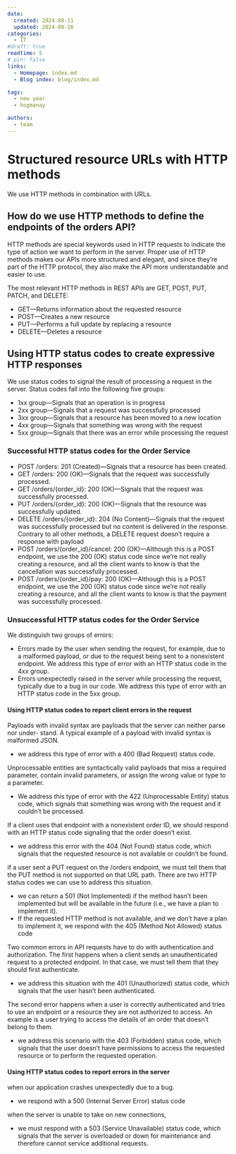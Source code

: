 ```yaml
---
date:
  created: 2024-08-11
  updated: 2024-08-16
categories:
  - IT
#draft: true
readtime: 5
# pin: false
links:
  - Homepage: index.md
  - Blog index: blog/index.md

tags:
  - new year
  - hogmanay

authors:
  - team
---
```


# Structured resource URLs with HTTP methods
We use HTTP methods in combination with URLs.
<!-- more -->

## How do we use HTTP methods to define the endpoints of the orders API? 

HTTP methods are special keywords used in HTTP requests to indicate the type of action we want to perform in the server. 
Proper use of HTTP methods makes our APIs more structured and elegant, and since they’re part of the HTTP protocol, they also make the API more understandable and easier to use.

The most relevant HTTP methods in REST APIs are GET, POST, PUT, PATCH, and DELETE:

- GET—Returns information about the requested resource 
- POST—Creates a new resource
- PUT—Performs a full update by replacing a resource
- DELETE—Deletes a resource

## Using HTTP status codes to create expressive HTTP responses
We use status codes to signal the result of processing a request in the server.
Status codes fall into the following five groups:

- 1xx group—Signals that an operation is in progress 
- 2xx group—Signals that a request was successfully processed 
- 3xx group—Signals that a resource has been moved to a new location 
- 4xx group—Signals that something was wrong with the request 
- 5xx group—Signals that there was an error while processing the request

### Successful HTTP status codes for the Order Service

- POST /orders: 201 (Created)—Signals that a resource has been created. 
- GET /orders: 200 (OK)—Signals that the request was successfully processed. 
- GET /orders/{order_id}: 200 (OK)—Signals that the request was successfully processed. 
- PUT /orders/{order_id}: 200 (OK)—Signals that the resource was successfully updated. 
- DELETE /orders/{order_id}: 204 (No Content)—Signals that the request was
successfully processed but no content is delivered in the response. 
Contrary to all other methods, a DELETE request doesn’t require a response with payload
- POST /orders/{order_id}/cancel: 200 (OK)—Although this is a POST endpoint, we use the 200 (OK) status code since we’re not really creating a resource, and all the client wants to know is that the cancellation was successfully processed. 
- POST /orders/{order_id}/pay: 200 (OK)—Although this is a POST endpoint, we use the 200 (OK) status code since we’re not really creating a resource, and all the client wants to know is that the payment was successfully processed.

### Unsuccessful HTTP status codes for the Order Service
We distinguish two groups of errors:

- Errors made by the user when sending the request, for example, due to a malformed payload, or due to the request being sent to a nonexistent endpoint. We address this type of error with an HTTP status code in the 4xx group. 
- Errors unexpectedly raised in the server while processing the request, typically due to a bug in our code. We address this type of error with an HTTP status code in the 5xx group.

#### Using HTTP status codes to report client errors in the request
Payloads with invalid syntax are payloads that the server can neither parse nor under- stand. A typical example of a payload with invalid syntax is malformed JSON.

- we address this type of error with a 400 (Bad Request) status code.

Unprocessable entities are syntactically valid payloads that miss a required parameter, contain invalid parameters, or assign the wrong value or type to a parameter.

- We address this type of error with the 422 (Unprocessable Entity) status code, which signals that something was wrong with the request and it couldn’t be processed.

If a client uses that endpoint with a nonexistent order ID, we should respond with an HTTP status code signaling that the order doesn’t exist.

- we address this error with the 404 (Not Found) status code, which signals that the requested resource is not available or couldn’t be found.

if a user sent a PUT request on the /orders endpoint, we must tell them that the PUT method is not supported on that URL path. There are two HTTP status codes we can use to address this situation. 

- we can return a 501 (Not Implemented) if the method hasn’t been implemented but will be available in the future (i.e., we have a plan to implement it).
- If the requested HTTP method is not available, and we don’t have a plan to implement it, we respond with the 405 (Method Not Allowed) status code

Two common errors in API requests have to do with authentication and authorization. The first happens when a client sends an unauthenticated request to a protected endpoint. In that case, we must tell them that they should first authenticate.

- we address this situation with the 401 (Unauthorized) status code, which signals that the user hasn’t been authenticated.

The second error happens when a user is correctly authenticated and tries to use an endpoint or a resource they are not authorized to access. An example is a user trying to access the details of an order that doesn’t belong to them. 

- we address this scenario with the 403 (Forbidden) status code, which signals that the user doesn’t have permissions to access the requested resource or to perform the requested operation.

#### Using HTTP status codes to report errors in the server
when our application crashes unexpectedly due to a bug. 

- we respond with a 500 (Internal Server Error) status code

when the server is unable to take on new connections, 

- we must respond with a 503 (Service Unavailable) status code, which signals that the server is overloaded or down for maintenance and therefore cannot service additional requests.









